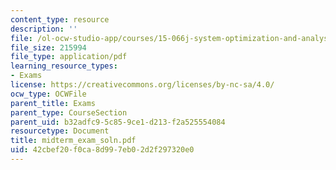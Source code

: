 ```yaml
---
content_type: resource
description: ''
file: /ol-ocw-studio-app/courses/15-066j-system-optimization-and-analysis-for-manufacturing-summer-2003/42cbef20f0ca8d997eb02d2f297320e0_midterm_exam_soln.pdf
file_size: 215994
file_type: application/pdf
learning_resource_types:
- Exams
license: https://creativecommons.org/licenses/by-nc-sa/4.0/
ocw_type: OCWFile
parent_title: Exams
parent_type: CourseSection
parent_uid: b32adfc9-5c85-9ce1-d213-f2a525554084
resourcetype: Document
title: midterm_exam_soln.pdf
uid: 42cbef20-f0ca-8d99-7eb0-2d2f297320e0
---
```

